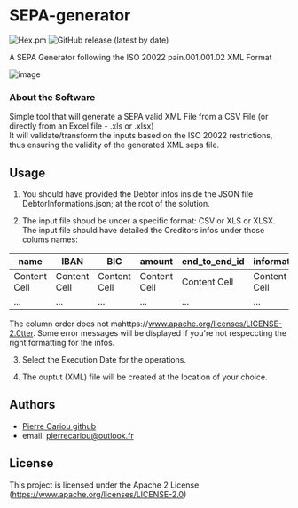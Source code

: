 # SEPA-generator

![Hex.pm](https://img.shields.io/hexpm/l/plug)
![GitHub release (latest by date)](https://img.shields.io/github/v/release/pierrecariou/SEPA-generator)

A SEPA Generator following the ISO 20022 pain.001.001.02 XML Format

![image](https://user-images.githubusercontent.com/46349842/220659342-0b696b42-76ca-4d7a-971c-f3b694a7dad9.png)


### About the Software

Simple tool that will generate a SEPA valid XML File from a CSV File (or directly from an Excel file - .xls or .xlsx) \
It will validate/transform the inputs based on the ISO 20022 restrictions, thus ensuring the validity of the generated XML sepa file.

## Usage

1. You should have provided the Debtor infos inside the JSON file DebtorInformations.json; at the root of the solution.

2. The input file shoud be under a specific format: CSV or XLS or XLSX. \
The input file should have detailed the Creditors infos under those colums names:

| name          | IBAN          | BIC           | amount        | end_to_end_id | information   |
| ------------- | ------------- | ------------- | ------------- | ------------- | ------------- |
| Content Cell  | Content Cell  | Content Cell  | Content Cell  | Content Cell  | Content Cell  |
| ...           | ...           | ...           | ...           | ...           | ...           |

The column order does not mahttps://www.apache.org/licenses/LICENSE-2.0tter.
Some error messages will be displayed if you're not respeccting the right formatting for the infos.

3. Select the Execution Date for the operations.

4. The ouptut (XML) file will be created at the location of your choice.

## Authors

* [Pierre Cariou github](https://github.com/pierrecariou)
* email: pierrecariou@outlook.fr

## License

This project is licensed under the Apache 2 License (https://www.apache.org/licenses/LICENSE-2.0)
